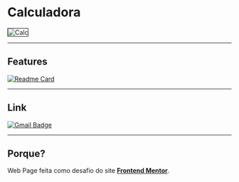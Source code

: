# Calculadora
<img src="https://i.ibb.co/QcVyp55/Calc.gif" alt="Calc" border="1">

---

## Features
[![Readme Card](https://github-readme-stats.vercel.app/api/pin/?username=JosuePimentel&repo=calculator&show_owner=true&theme=dark&locale=pt-br&icon_color=true)](https://github.com/JosuePimentel/calculator)

---

## Link

[![Gmail Badge](https://img.shields.io/badge/-Acesse%20o%20Projeto-000?style=for-the-badge&logo=Vercel&logoColor=fff&link=https://calculator-josuepimentel.vercel.app/)](https://calculator-josuepimentel.vercel.app/)

---

## Porque?
Web Page feita como  desafio do site **[Frontend Mentor](https://www.frontendmentor.io/challenges)**.
